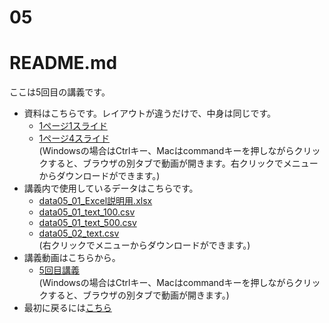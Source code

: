# 05
# README.md
ここは5回目の講義です。 </br>
* 資料はこちらです。レイアウトが違うだけで、中身は同じです。</br>
  * [1ページ1スライド](2025統計学_基礎05.pdf) </br>
  * [1ページ4スライド](2025統計学_基礎05_1P4.pdf)　</br>
(Windowsの場合はCtrlキー、Macはcommandキーを押しながらクリックすると、ブラウザの別タブで動画が開きます。右クリックでメニューからダウンロードができます。)</br>
* 講義内で使用しているデータはこちらです。</br>
  * [data05_01_Excel説明用.xlsx](data05_01_Excel説明用.xlsx)  </br>
  * [data05_01_text_100.csv](data05_01_text_100.csv)  </br>
  * [data05_01_text_500.csv](data05_01_text_500.csv)  </br>
  * [data05_02_text.csv](data05_02_text.csv)  </br>
(右クリックでメニューからダウンロードができます。)</br> 
* 講義動画はこちらから。 </br>
  * [5回目講義](https://youtu.be/04o64_2jFF0)</br>
(Windowsの場合はCtrlキー、Macはcommandキーを押しながらクリックすると、ブラウザの別タブで動画が開きます。)</br>
* 最初に戻るには[こちら](https://github.com/kerokerodasu-collab/2025_grad_stat/blob/main/README.md#2025_grad_stat)
